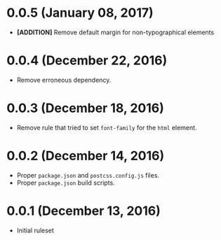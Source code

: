 # 0.0.5 (January 08, 2017)

- **[ADDITION]** Remove default margin for non-typographical elements


# 0.0.4 (December 22, 2016)

- Remove erroneous dependency.


# 0.0.3 (December 18, 2016)

- Remove rule that tried to set `font-family` for the `html` element.


# 0.0.2 (December 14, 2016)

- Proper `package.json` and `postcss.config.js` files.
- Proper `package.json` build scripts.


# 0.0.1 (December 13, 2016)

- Initial ruleset
